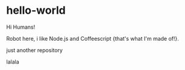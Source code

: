 # hello-world

Hi Humans!

Robot here, i like Node.js and Coffeescript {that's what I'm made of!}.

just another repository

lalala
